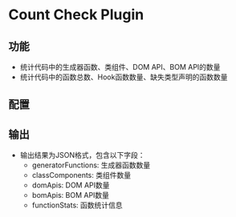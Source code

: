 # Count Check Plugin

## 功能

- 统计代码中的生成器函数、类组件、DOM API、BOM API的数量
- 统计代码中的函数总数、Hook函数数量、缺失类型声明的函数数量

## 配置


## 输出

- 输出结果为JSON格式，包含以下字段：
  - generatorFunctions: 生成器函数数量
  - classComponents: 类组件数量
  - domApis: DOM API数量
  - bomApis: BOM API数量
  - functionStats: 函数统计信息